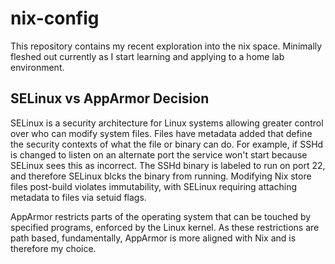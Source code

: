 # nix-config
This repository contains my recent exploration into the nix space. Minimally fleshed out currently as I start learning and applying to a home lab environment.


## SELinux vs AppArmor Decision
SELinux is a security architecture for Linux systems allowing greater control over who can modify system files. Files have metadata added that define the security contexts of what the file or binary can do. For example, if SSHd is changed to listen on an alternate port the service won't start because SELinux sees this as incorrect. The SSHd binary is labeled to run on port 22, and therefore SELinux blcks the binary from running. Modifying Nix store files post-build violates immutability, with SELinux requiring attaching metadata to files via setuid flags.

AppArmor restricts parts of the operating system that can be touched by specified programs, enforced by the Linux kernel. As these restrictions are path based, fundamentally, AppArmor is more aligned with Nix and is therefore my choice.

